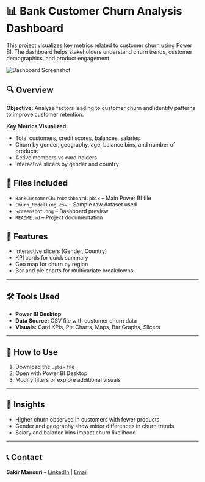 # 📊 Bank Customer Churn Analysis Dashboard

This project visualizes key metrics related to customer churn using Power BI. The dashboard helps stakeholders understand churn trends, customer demographics, and product engagement.

![Dashboard Screenshot]()

## 🔍 Overview

**Objective:** Analyze factors leading to customer churn and identify patterns to improve customer retention.

**Key Metrics Visualized:**
- Total customers, credit scores, balances, salaries
- Churn by gender, geography, age, balance bins, and number of products
- Active members vs card holders
- Interactive slicers by gender and country

## 📁 Files Included

- `BankCustomerChurnDashboard.pbix` – Main Power BI file
- `Churn_Modelling.csv` – Sample raw dataset used
- `Screenshot.png` – Dashboard preview
- `README.md` – Project documentation

## 🚀 Features

- Interactive slicers (Gender, Country)
- KPI cards for quick summary
- Geo map for churn by region
- Bar and pie charts for multivariate breakdowns


---

## 🛠 Tools Used

- **Power BI Desktop**
- **Data Source:** CSV file with customer churn data
- **Visuals:** Card KPIs, Pie Charts, Maps, Bar Graphs, Slicers

---

## 📌 How to Use

1. Download the `.pbix` file
2. Open with Power BI Desktop
3. Modify filters or explore additional visuals

---

## 🧠 Insights

- Higher churn observed in customers with fewer products
- Gender and geography show minor differences in churn trends
- Salary and balance bins impact churn likelihood

---

## 📞 Contact

**Sakir Mansuri** – [LinkedIn](https://linkedin.com/in/sakirmansuri) | [Email](mailto:sakir.mansuri2103@gmail.com)
